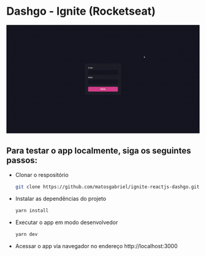 # Dashgo - Ignite (Rocketseat)

<div align='center'>
  <img src='./github_assets/web-preview.gif' alt='demo-web'>
</div>

## Para testar o app localmente, siga os seguintes passos:

- Clonar o respositório
  ```bash
  git clone https://github.com/matosgabriel/ignite-reactjs-dashgo.git
  ```
- Instalar as dependências do projeto
  ```bash
  yarn install
  ```
- Executar o app em modo desenvolvedor
  ```bash
  yarn dev
  ```
- Acessar o app via navegador no endereço http://localhost:3000
